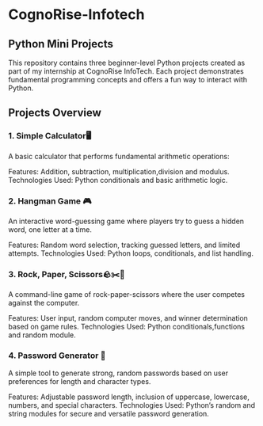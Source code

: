 # CognoRise-Infotech
## Python Mini Projects
This repository contains three beginner-level Python projects created as part of my internship at CognoRise InfoTech. Each project demonstrates fundamental programming concepts and offers a fun way to interact with Python.

## Projects Overview
### 1. Simple Calculator🖥
A basic calculator that performs fundamental arithmetic operations:

Features: Addition, subtraction, multiplication,division and modulus.
Technologies Used: Python conditionals and basic arithmetic logic.
<br>
### 2. Hangman Game 🎮
An interactive word-guessing game where players try to guess a hidden word, one letter at a time.

Features: Random word selection, tracking guessed letters, and limited attempts.
Technologies Used: Python loops, conditionals, and list handling.
<br>
### 3. Rock, Paper, Scissors🪨✂️📄
A command-line game of rock-paper-scissors where the user competes against the computer.

Features: User input, random computer moves, and winner determination based on game rules.
Technologies Used: Python conditionals,functions and random module.
<br>
### 4. Password Generator 🔑
A simple tool to generate strong, random passwords based on user preferences for length and character types.

Features: Adjustable password length, inclusion of uppercase, lowercase, numbers, and special characters.
Technologies Used: Python’s random and string modules for secure and versatile password generation.
